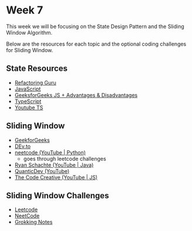 # Week 7

This week we will be focusing on the State Design Pattern and the Sliding Window Algorithm.

Below are the resources for each topic and the optional coding challenges for Sliding Window.

## State Resources

- [Refactoring Guru](https://refactoring.guru/design-patterns/state)
- [JavaScript](https://www.dofactory.com/javascript/design-patterns/state)
- [GeeksforGeeks JS + Advantages & Disadvantages](https://www.geeksforgeeks.org/state-method-design-patterns-in-javascript/)
- [TypeScript](https://refactoring.guru/design-patterns/state/typescript/example#example-0)
- [Youtube TS](https://www.youtube.com/watch?v=gMyRtqwxr10&t=1s)

## Sliding Window

- [GeekforGeeks](https://www.geeksforgeeks.org/window-sliding-technique/)
- [DEv.to](https://dev.to/sanukhandev/the-sliding-window-technique-a-powerful-algorithm-for-javascript-developers-3nfm)
- [neetcode (YouTube | Python)](https://www.youtube.com/watch?v=1pkOgXD63yU&list=PLot-Xpze53leOBgcVsJBEGrHPd_7x_koV)
  - goes through leetcode challenges
- [Ryan Schachte (YouTube | Java)](https://www.youtube.com/watch?v=MK-NZ4hN7rs)
- [QuanticDev (YouTube)](https://www.youtube.com/watch?v=jM2dhDPYMQM)
- [The Code Creative (YouTube | JS)](https://www.youtube.com/watch?v=JWHjqjk9ZYc)

## Sliding Window Challenges

- [Leetcode](https://leetcode.com/tag/sliding-window/)
- [NeetCode](https://neetcode.io/practice)
- [Grokking Notes](https://gist.github.com/tykurtz/3548a31f673588c05c89f9ca42067bc4#pattern-sliding-window)
